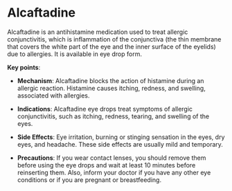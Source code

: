 # Alcaftadine

Alcaftadine is an antihistamine medication used to treat allergic conjunctivitis, which is inflammation of the conjunctiva (the thin membrane that covers the white part of the eye and the inner surface of the eyelids) due to allergies. It is available in eye drop form.

**Key points**:

* **Mechanism**: Alcaftadine blocks the action of histamine during an allergic reaction. Histamine causes itching, redness, and swelling, associated with allergies.

* **Indications**: Alcaftadine eye drops treat symptoms of allergic conjunctivitis, such as itching, redness, tearing, and swelling of the eyes.

* **Side Effects**: Eye irritation, burning or stinging sensation in the eyes, dry eyes, and headache. These side effects are usually mild and temporary.

* **Precautions**: If you wear contact lenses, you should remove them before using the eye drops and wait at least 10 minutes before reinserting them. Also, inform your doctor if you have any other eye conditions or if you are pregnant or breastfeeding.
